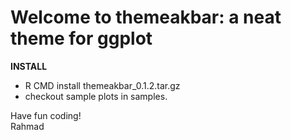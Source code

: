 # Welcome to themeakbar: a neat theme for ggplot

**INSTALL**

* R CMD install themeakbar_0.1.2.tar.gz
* checkout sample plots in samples.

Have fun coding!\
Rahmad

